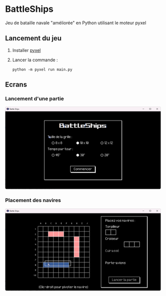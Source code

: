 # BattleShips

Jeu de bataille navale "améliorée" en Python utilisant le moteur pyxel

## Lancement du jeu

1.  Installer [pyxel](https://github.com/kitao/pyxel/blob/main/docs/README.fr.md#comment-installer)

2.  Lancer la commande :

    ```
    python -m pyxel run main.py
    ```

## Ecrans

### Lancement d'une partie

![Lancement d'une partie](./docs/img/01.png)

### Placement des navires

![Placement des navires](./docs/img/02.png)